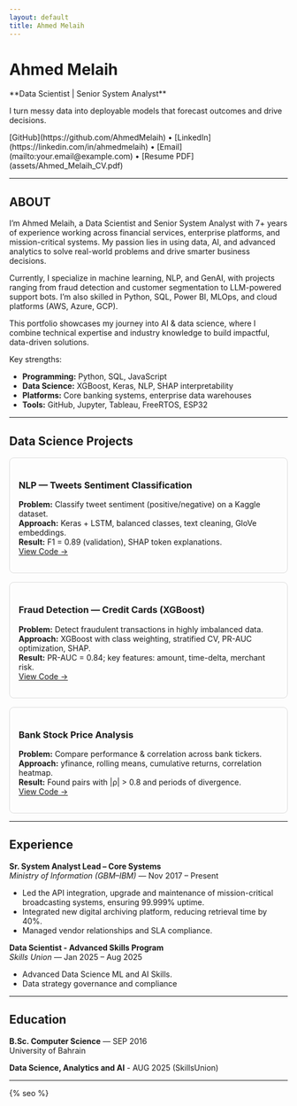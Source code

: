 ```yaml
---
layout: default
title: Ahmed Melaih
---
```

  
<h1 >Ahmed Melaih</h1> 
**Data Scientist | Senior System Analyst**  
<p><span clas="boldp">I turn messy data into deployable models that forecast outcomes and drive decisions.</span> </p>
[GitHub](https://github.com/AhmedMelaih) • [LinkedIn](https://linkedin.com/in/ahmedmelaih) • [Email](mailto:your.email@example.com) • [Resume PDF](assets/Ahmed_Melaih_CV.pdf)

---

<section id="about" class="reveal">

<h2 id="about">ABOUT</h2>

<p>I’m Ahmed Melaih, a Data Scientist and Senior System Analyst with <span class="boldp"> 7+ years of experience </span> working across financial services, enterprise platforms, and mission-critical systems. My passion lies in using data, AI, and advanced analytics to solve real-world problems and drive smarter business decisions.</p>

<p>Currently, I specialize in machine learning, NLP, and GenAI, with <span class="boldp" >projects </span> ranging from fraud detection and customer segmentation to LLM-powered support bots. I’m also skilled in <span class="boldp">Python, SQL, Power BI, MLOps, and cloud platforms (AWS, Azure, GCP).</span></p>

<p>This portfolio showcases my journey into AI & data science, where I combine technical expertise and industry knowledge to build impactful, data-driven solutions. </p>

</section>

Key strengths:
- **Programming:** Python, SQL, JavaScript
- **Data Science:** XGBoost, Keras, NLP, SHAP interpretability
- **Platforms:** Core banking systems, enterprise data warehouses
- **Tools:** GitHub, Jupyter, Tableau, FreeRTOS, ESP32
  
---
  
<section id="about" class="reveal">
<h2 id="about">Data Science Projects</h2> 

<div  style="display: grid; grid-template-columns: repeat(auto-fill,minmax(300px,1fr)); gap: 1rem;">

<div  style="border:1px solid #ddd; padding:1rem; border-radius:8px;">
<h3>NLP — Tweets Sentiment Classification</h3>
<p><strong>Problem:</strong> Classify tweet sentiment (positive/negative) on a Kaggle dataset.<br>
<strong>Approach:</strong> Keras + LSTM, balanced classes, text cleaning, GloVe embeddings.<br>
<strong>Result:</strong> F1 = 0.89 (validation), SHAP token explanations.<br>
<a href="https://github.com/AhmedMelaih/NLP_Tweets_Sentiment_Classification">View Code →</a></p>
</div>

<div  style="border:1px solid #ddd; padding:1rem; border-radius:8px;">
<h3>Fraud Detection — Credit Cards (XGBoost)</h3>
<p><strong>Problem:</strong> Detect fraudulent transactions in highly imbalanced data.<br>
<strong>Approach:</strong> XGBoost with class weighting, stratified CV, PR-AUC optimization, SHAP.<br>
<strong>Result:</strong> PR-AUC = 0.84; key features: amount, time-delta, merchant risk.<br>
<a href="https://github.com/AhmedMelaih/XGBoost_Fraud_Detection">View Code →</a></p>
</div>

<div  style="border:1px solid #ddd; padding:1rem; border-radius:8px;">
<h3>Bank Stock Price Analysis</h3>
<p><strong>Problem:</strong> Compare performance & correlation across bank tickers.<br>
<strong>Approach:</strong> yfinance, rolling means, cumulative returns, correlation heatmap.<br>
<strong>Result:</strong> Found pairs with |ρ| > 0.8 and periods of divergence.<br>
<a href="https://github.com/AhmedMelaih/Bank_Stock_Price_Analysis_For_GitHub">View Code →</a></p>
</div>

</div>
</section>


---

## Experience

**Sr. System Analyst Lead – Core Systems**  
_Ministry of Information (GBM–IBM)_ — Nov 2017 – Present  
- Led the API integration, upgrade and maintenance of mission-critical broadcasting systems, ensuring 99.999% uptime.  
- Integrated new digital archiving platform, reducing retrieval time by 40%.  
- Managed vendor relationships and SLA compliance.

**Data Scientist - Advanced Skills Program**  
_Skills Union_ — Jan 2025 – Aug 2025  
- Advanced Data Science ML and AI Skills.
- Data strategy governance and compliance  

---

## Education
**B.Sc. Computer Science** — SEP 2016  
University of Bahrain

**Data Science, Analytics and AI** -  AUG 2025 
(SkillsUnion) 

---
<section class="reveal"> </section>
{% seo %}
